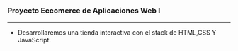 ### Proyecto Eccomerce de Aplicaciones Web I
---
- Desarrollaremos una tienda interactiva con el stack de HTML,CSS Y JavaScript.